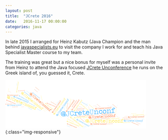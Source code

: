 ```yaml
---
layout: post
title:  "JCrete 2016"
date:   2016-11-17 00:00:00
categories: java
---
```

In late 2015 I arranged for Heinz Kabutz (Java Champion and the man behind [javaspecialists.eu](http://javaspecialists.eu/) to visit the company I work for and teach his Java Specialist Master course to my team.

The training was great but a nice bonus for myself was a personal invite from Heinz to attend the Java focused [JCrete Unconference](http://www.jcrete.org/) he runs on the Greek island of, you guessed it, Crete.

![image-title-here](/images/jCreteUnconf.svg){:class="img-responsive"}
